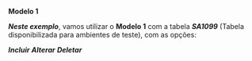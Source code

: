 **Modelo 1**

***Neste exemplo***, vamos utilizar o **Modelo 1** com a tabela ***SA1099*** (Tabela disponibilizada para ambientes de teste), com as opções:

  ***Incluir***
  ***Alterar***
  ***Deletar***
